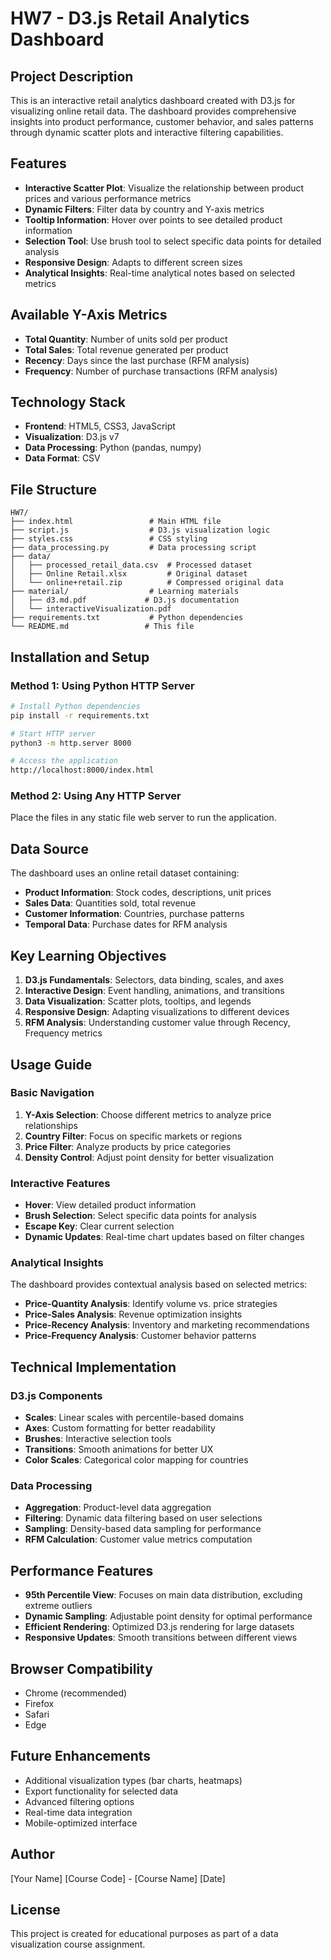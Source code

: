 # HW7 - D3.js Retail Analytics Dashboard

## Project Description

This is an interactive retail analytics dashboard created with D3.js for visualizing online retail data. The dashboard provides comprehensive insights into product performance, customer behavior, and sales patterns through dynamic scatter plots and interactive filtering capabilities.

## Features

- **Interactive Scatter Plot**: Visualize the relationship between product prices and various performance metrics
- **Dynamic Filters**: Filter data by country and Y-axis metrics
- **Tooltip Information**: Hover over points to see detailed product information
- **Selection Tool**: Use brush tool to select specific data points for detailed analysis
- **Responsive Design**: Adapts to different screen sizes
- **Analytical Insights**: Real-time analytical notes based on selected metrics

## Available Y-Axis Metrics

- **Total Quantity**: Number of units sold per product
- **Total Sales**: Total revenue generated per product
- **Recency**: Days since the last purchase (RFM analysis)
- **Frequency**: Number of purchase transactions (RFM analysis)

## Technology Stack

- **Frontend**: HTML5, CSS3, JavaScript
- **Visualization**: D3.js v7
- **Data Processing**: Python (pandas, numpy)
- **Data Format**: CSV

## File Structure

```
HW7/
├── index.html                 # Main HTML file
├── script.js                  # D3.js visualization logic
├── styles.css                 # CSS styling
├── data_processing.py         # Data processing script
├── data/
│   ├── processed_retail_data.csv  # Processed dataset
│   ├── Online Retail.xlsx         # Original dataset
│   └── online+retail.zip          # Compressed original data
├── material/                  # Learning materials
│   ├── d3.md.pdf             # D3.js documentation
│   └── interactiveVisualization.pdf
├── requirements.txt           # Python dependencies
└── README.md                 # This file
```

## Installation and Setup

### Method 1: Using Python HTTP Server

```bash
# Install Python dependencies
pip install -r requirements.txt

# Start HTTP server
python3 -m http.server 8000

# Access the application
http://localhost:8000/index.html
```

### Method 2: Using Any HTTP Server

Place the files in any static file web server to run the application.

## Data Source

The dashboard uses an online retail dataset containing:
- **Product Information**: Stock codes, descriptions, unit prices
- **Sales Data**: Quantities sold, total revenue
- **Customer Information**: Countries, purchase patterns
- **Temporal Data**: Purchase dates for RFM analysis

## Key Learning Objectives

1. **D3.js Fundamentals**: Selectors, data binding, scales, and axes
2. **Interactive Design**: Event handling, animations, and transitions
3. **Data Visualization**: Scatter plots, tooltips, and legends
4. **Responsive Design**: Adapting visualizations to different devices
5. **RFM Analysis**: Understanding customer value through Recency, Frequency metrics

## Usage Guide

### Basic Navigation
1. **Y-Axis Selection**: Choose different metrics to analyze price relationships
2. **Country Filter**: Focus on specific markets or regions
3. **Price Filter**: Analyze products by price categories
4. **Density Control**: Adjust point density for better visualization

### Interactive Features
- **Hover**: View detailed product information
- **Brush Selection**: Select specific data points for analysis
- **Escape Key**: Clear current selection
- **Dynamic Updates**: Real-time chart updates based on filter changes

### Analytical Insights
The dashboard provides contextual analysis based on selected metrics:
- **Price-Quantity Analysis**: Identify volume vs. price strategies
- **Price-Sales Analysis**: Revenue optimization insights
- **Price-Recency Analysis**: Inventory and marketing recommendations
- **Price-Frequency Analysis**: Customer behavior patterns

## Technical Implementation

### D3.js Components
- **Scales**: Linear scales with percentile-based domains
- **Axes**: Custom formatting for better readability
- **Brushes**: Interactive selection tools
- **Transitions**: Smooth animations for better UX
- **Color Scales**: Categorical color mapping for countries

### Data Processing
- **Aggregation**: Product-level data aggregation
- **Filtering**: Dynamic data filtering based on user selections
- **Sampling**: Density-based data sampling for performance
- **RFM Calculation**: Customer value metrics computation

## Performance Features

- **95th Percentile View**: Focuses on main data distribution, excluding extreme outliers
- **Dynamic Sampling**: Adjustable point density for optimal performance
- **Efficient Rendering**: Optimized D3.js rendering for large datasets
- **Responsive Updates**: Smooth transitions between different views

## Browser Compatibility

- Chrome (recommended)
- Firefox
- Safari
- Edge

## Future Enhancements

- Additional visualization types (bar charts, heatmaps)
- Export functionality for selected data
- Advanced filtering options
- Real-time data integration
- Mobile-optimized interface

## Author

[Your Name]
[Course Code] - [Course Name]
[Date]

## License

This project is created for educational purposes as part of a data visualization course assignment. 